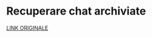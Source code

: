 # Recuperare chat archiviate

[LINK ORIGINALE](https://chatgpt.com/c/68d83316-7a90-8325-997c-807e95f006b5)
